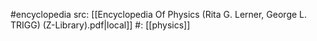 #encyclopedia 
src: [[Encyclopedia Of Physics (Rita G. Lerner, George L. TRIGG) (Z-Library).pdf|local]] 
#: [[physics]] 


